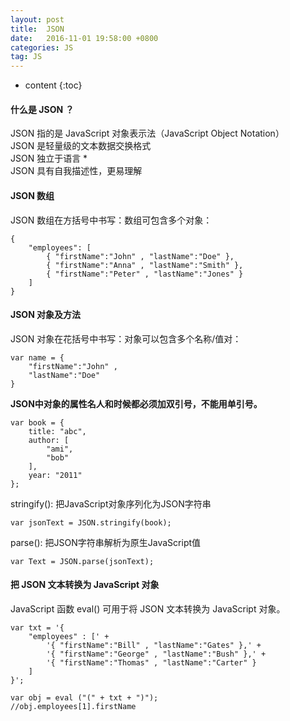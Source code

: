 ```yaml
---
layout: post
title:  JSON
date:   2016-11-01 19:58:00 +0800
categories: JS
tag: JS
---
```


* content
{:toc}

#### 什么是 JSON ？

JSON 指的是 JavaScript 对象表示法（JavaScript Object Notation）  
JSON 是轻量级的文本数据交换格式  
JSON 独立于语言 *  
JSON 具有自我描述性，更易理解  

#### JSON 数组

JSON 数组在方括号中书写：数组可包含多个对象：

	{
		"employees": [
			{ "firstName":"John" , "lastName":"Doe" },
			{ "firstName":"Anna" , "lastName":"Smith" },
			{ "firstName":"Peter" , "lastName":"Jones" }
		]
	}

#### JSON 对象及方法

JSON 对象在花括号中书写：对象可以包含多个名称/值对：  

	var name = { 
		"firstName":"John" , 
		"lastName":"Doe"
	}

**JSON中对象的属性名人和时候都必须加双引号，不能用单引号。**

	var book = {
		title: "abc",
		author: [
			"ami",
			"bob"
		],
		year: "2011"
	};

stringify(): 把JavaScript对象序列化为JSON字符串

	var jsonText = JSON.stringify(book);

parse():  把JSON字符串解析为原生JavaScript值

	var Text = JSON.parse(jsonText);

#### 把 JSON 文本转换为 JavaScript 对象

JavaScript 函数 eval() 可用于将 JSON 文本转换为 JavaScript 对象。

	var txt = '{ 
		"employees" : [' +
			'{ "firstName":"Bill" , "lastName":"Gates" },' +
			'{ "firstName":"George" , "lastName":"Bush" },' +
			'{ "firstName":"Thomas" , "lastName":"Carter" } 
		]
	}';

	var obj = eval ("(" + txt + ")");
	//obj.employees[1].firstName